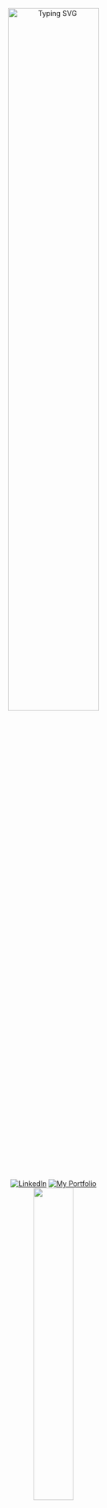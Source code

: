 <p align="center">
<a href="https://git.io/typing-svg"><img width="60%" src="https://readme-typing-svg.herokuapp.com?font=&size=18&pause=1000&color=593AFF&center=true&random=false&width=435&lines=Hello+Im+Luck;I+like+to+develop+in+C%23;And+sometimes+I+hate+C%23" alt="Typing SVG" /></a>
<br>
<a href="#"><img src="https://i.ibb.co/6tx0cvd/Linkedin.png" alt="LinkedIn" ></a>
<a href="#"><img src="https://i.ibb.co/Yt0xStQ/image-psd.png" alt="My Portfolio" ></a>
<br>
<a href="https://github.com/luckdiamond0"><img width="40%" src="https://github-readme-stats.vercel.app/api/top-langs/?username=luckdiamond0&theme=dark&hide=html,css,cmake,yara&layout=compact&langs_cont=5&bg_color=101010&hide_title=true"></a>
</p>
